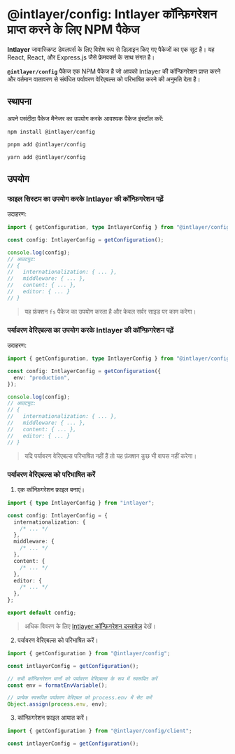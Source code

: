 # @intlayer/config: Intlayer कॉन्फ़िगरेशन प्राप्त करने के लिए NPM पैकेज

**Intlayer** जावास्क्रिप्ट डेवलपर्स के लिए विशेष रूप से डिज़ाइन किए गए पैकेजों का एक सूट है। यह React, React, और Express.js जैसे फ्रेमवर्क्स के साथ संगत है।

**`@intlayer/config`** पैकेज एक NPM पैकेज है जो आपको Intlayer की कॉन्फ़िगरेशन प्राप्त करने और वर्तमान वातावरण से संबंधित पर्यावरण वेरिएबल्स को परिभाषित करने की अनुमति देता है।

## स्थापना

अपने पसंदीदा पैकेज मैनेजर का उपयोग करके आवश्यक पैकेज इंस्टॉल करें:

```bash packageManager="npm"
npm install @intlayer/config
```

```bash packageManager="pnpm"
pnpm add @intlayer/config
```

```bash packageManager="yarn"
yarn add @intlayer/config
```

## उपयोग

### फाइल सिस्टम का उपयोग करके Intlayer की कॉन्फ़िगरेशन पढ़ें

उदाहरण:

```ts
import { getConfiguration, type IntlayerConfig } from "@intlayer/config";

const config: IntlayerConfig = getConfiguration();

console.log(config);
// आउटपुट:
// {
//   internationalization: { ... },
//   middleware: { ... },
//   content: { ... },
//   editor: { ... }
// }
```

> यह फ़ंक्शन `fs` पैकेज का उपयोग करता है और केवल सर्वर साइड पर काम करेगा।

### पर्यावरण वेरिएबल्स का उपयोग करके Intlayer की कॉन्फ़िगरेशन पढ़ें

उदाहरण:

```ts
import { getConfiguration, type IntlayerConfig } from "@intlayer/config/client";

const config: IntlayerConfig = getConfiguration({
  env: "production",
});

console.log(config);
// आउटपुट:
// {
//   internationalization: { ... },
//   middleware: { ... },
//   content: { ... },
//   editor: { ... }
// }
```

> यदि पर्यावरण वेरिएबल्स परिभाषित नहीं हैं तो यह फ़ंक्शन कुछ भी वापस नहीं करेगा।

### पर्यावरण वेरिएबल्स को परिभाषित करें

1. एक कॉन्फ़िगरेशन फ़ाइल बनाएं।

```ts fileName="intlayer.config.ts"
import { type IntlayerConfig } from "intlayer";

const config: IntlayerConfig = {
  internationalization: {
    /* ... */
  },
  middleware: {
    /* ... */
  },
  content: {
    /* ... */
  },
  editor: {
    /* ... */
  },
};

export default config;
```

> अधिक विवरण के लिए [Intlayer कॉन्फ़िगरेशन दस्तावेज़](https://github.com/aymericzip/intlayer/blob/main/docs/docs/hi/configuration.md) देखें।

2. पर्यावरण वेरिएबल्स को परिभाषित करें।

```ts
import { getConfiguration } from "@intlayer/config";

const intlayerConfig = getConfiguration();

// सभी कॉन्फ़िगरेशन मानों को पर्यावरण वेरिएबल्स के रूप में स्वरूपित करें
const env = formatEnvVariable();

// प्रत्येक स्वरूपित पर्यावरण वेरिएबल को process.env में सेट करें
Object.assign(process.env, env);
```

3. कॉन्फ़िगरेशन फ़ाइल आयात करें।

```ts
import { getConfiguration } from "@intlayer/config/client";

const intlayerConfig = getConfiguration();
```
